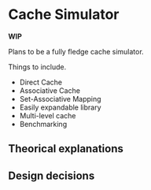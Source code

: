 # Cache Simulator

**WIP** 

Plans to be a fully fledge cache simulator. 

Things to include.

- Direct Cache
- Associative Cache
- Set-Associative Mapping
- Easily expandable library
- Multi-level cache
- Benchmarking

## Theorical explanations
## Design decisions
